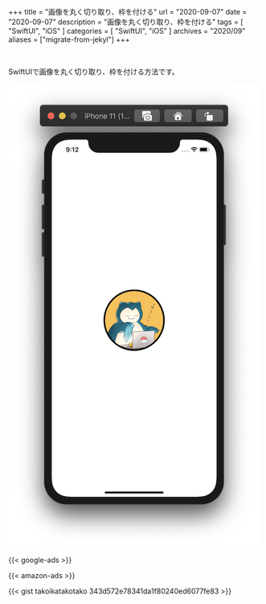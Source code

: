 +++
title =  "画像を丸く切り取り、枠を付ける"
url = "2020-09-07"
date = "2020-09-07"
description = "画像を丸く切り取り、枠を付ける"
tags = [
  "SwiftUI",
  "iOS"
]
categories = [
  "SwiftUI",
  "iOS"
]
archives = "2020/09"
aliases = ["migrate-from-jekyl"]
+++

<br>

SwiftUIで画像を丸く切り取り、枠を付ける方法です。

![SwiftUI](1.png)

<!-- Google Ads -->
{{< google-ads >}}

<!-- Amazon Ads -->
{{< amazon-ads >}}

{{< gist takoikatakotako 343d572e78341da1f80240ed6077fe83 >}}
